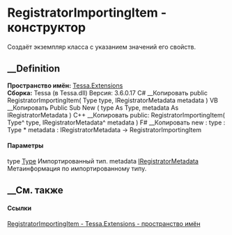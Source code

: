 # RegistratorImportingItem - конструктор
Создаёт экземпляр класса с указанием значений его свойств.
## __Definition
 **Пространство имён:** [Tessa.Extensions](N_Tessa_Extensions.htm)  
 **Сборка:** Tessa (в Tessa.dll) Версия: 3.6.0.17
C# __Копировать
     public RegistratorImportingItem(
    	Type type,
    	IRegistratorMetadata metadata
    )
VB __Копировать
     Public Sub New ( 
    	type As Type,
    	metadata As IRegistratorMetadata
    )
C++ __Копировать
     public:
    RegistratorImportingItem(
    	Type^ type, 
    	IRegistratorMetadata^ metadata
    )
F# __Копировать
     new : 
            type : Type * 
            metadata : IRegistratorMetadata -> RegistratorImportingItem
#### Параметры
type [Type](https://learn.microsoft.com/dotnet/api/system.type)
    Импортированный тип.
metadata [IRegistratorMetadata](T_Tessa_Extensions_IRegistratorMetadata.htm)
    Метаинформация по импортированному типу.
##  __См. также
#### Ссылки
[RegistratorImportingItem - ](T_Tessa_Extensions_RegistratorImportingItem.htm)
[Tessa.Extensions - пространство имён](N_Tessa_Extensions.htm)
